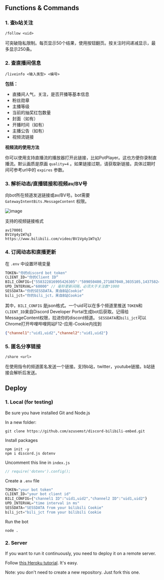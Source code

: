 ## Functions & Commands
### 1. 查b站关注

```
/follow <uid>
```
可突破隐私限制。每页显示50个结果，使用按钮翻页。按关注时间递减显示，最多显示250条。
### 2. 查直播间信息

```
/liveinfo <输入类型> <编号>
```
**包括：**
- 直播间人气，关注，是否开播等基本信息
- 粉丝勋章
- 主播等级
- 当前的抽奖红包数量
- 封面（如有）
- 开播时间（如有）
- 主播公告（如有）
- 视频流链接

**视频流的使用方法**

你可以使用支持直播流的播放器打开此链接，比如PotPlayer。这也方便你录制直播流。默认画质是原画 `quality=4` 。如果链接过期，请获取新链接。具体过期时间可参考url中的 `expires` 参数。

### 3. 解析动态/直播链接和视频av/BV号

向bot所在频道发送链接或av/BV号。bot需要 `GatewayIntentBits.MessageContent` 权限。

![image](https://user-images.githubusercontent.com/50971762/220776382-1673af10-b637-4ad1-9197-8743048be411.png)

支持的视频链接格式
```
av170001
BV1Vg4y1W7q3
https://www.bilibili.com/video/BV1Vg4y1W7q3/
```
### 4. 订阅动态和直播更新

在 `.env` 中设置环境变量
```js
TOKEN="你的discord bot token"
CLIENT_ID="你的Client ID“
BILI_CONFIG={"558322816995426305":"509050400,271887040,3035105,1437582453,9617619","946719330299682846":"11783021,9617619"} // 推送频道 - uid
UPD_INTERVAL="60000" // 毫秒更新间隔，必须大于关注数*1000
SESSDATA="你的SESSDATA，来自B站Cookie"
bili_jct="你的bili_jct，来自B站Cookie"
```
其中，`BILI_CONFIG` 是json格式。一个uid可以在多个频道里推送
`TOKEN`和`CLIENT_ID`来自Discord Developer Portal生成bot后获取。记得给MessageContent权限，拉进你的discord频道。
`SESSDATA`和`bili_jct`可以Chrome打开哔哩哔哩网站F12-应用-Cookie内找到
```json
{"channel1":"uid1,uid2","channel2":"uid1,uid2"}
```
### 5. 匿名分享链接
```
/share <url>
```
在使用指令的频道匿名发送一个链接。支持b站，twitter，youtube链接。b站链接会解析后发送。
## Deploy
### 1. Local (for testing)

Be sure you have installed Git and Node.js

In a new folder:
```
git clone https://github.com/azusemst/discord-bilibili-embed.git
```
Install packages
```
npm init -y
npm i discord.js dotenv
```
Uncomment this line in `index.js`
```js
// require('dotenv').config();
```
Create a `.env` file
```js
TOKEN="your bot token"
CLIENT_ID="your bot client id"
BILI_CONFIG={"channel1 ID":"uid1,uid2","channel2 ID":"uid1,uid2"}
UPD_INTERVAL="time interval in ms"
SESSDATA="SESSDATA from your bilibili Cookie"
bili_jct="bili_jct from your bilibili Cookie
```
Run the bot
```
node .
```
### 2. Server

If you want to run it continuously, you need to deploy it on a remote server.

Follow [this Heroku tutorial](https://www.youtube.com/watch?v=OFearuMjI4s). It's easy.

Note: you don't need to create a new repository. Just fork this one.
